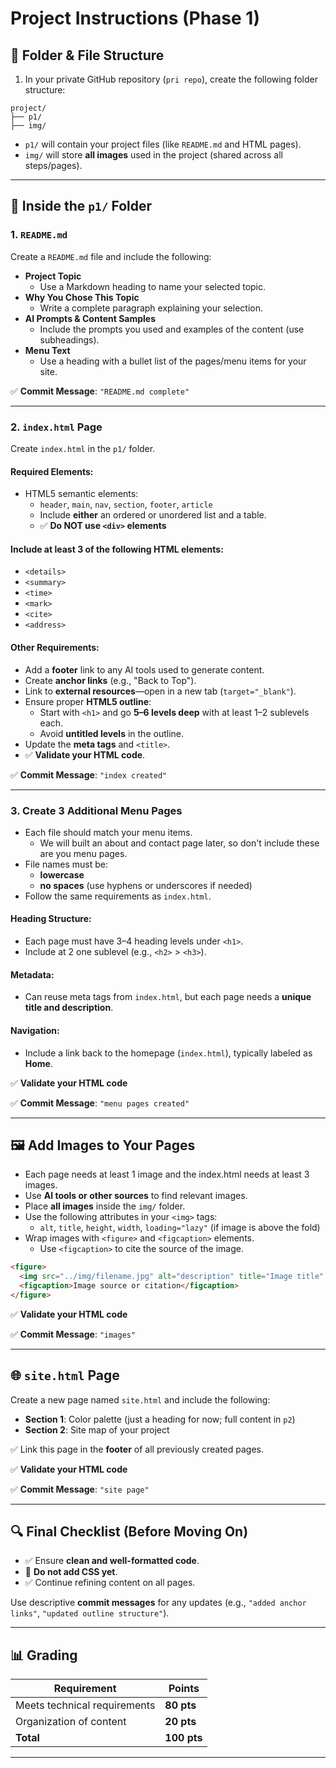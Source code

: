 # Project Instructions (Phase 1)

## 📁 Folder & File Structure

1. In your private GitHub repository (`pri repo`), create the following folder structure:

```
project/
├── p1/
├── img/
```

- `p1/` will contain your project files (like `README.md` and HTML pages).
- `img/` will store **all images** used in the project (shared across all steps/pages).

---

## 📝 Inside the `p1/` Folder

### 1. `README.md`

Create a `README.md` file and include the following:

- **Project Topic**
  - Use a Markdown heading to name your selected topic.
- **Why You Chose This Topic**
  - Write a complete paragraph explaining your selection.
- **AI Prompts & Content Samples**
  - Include the prompts you used and examples of the content (use subheadings).
- **Menu Text**
  - Use a heading with a bullet list of the pages/menu items for your site.

✅ **Commit Message**: `"README.md complete"`

---

### 2. `index.html` Page

Create `index.html` in the `p1/` folder.

#### Required Elements:
- HTML5 semantic elements:
  - `header`, `main`, `nav`, `section`, `footer`, `article`
  - Include **either** an ordered or unordered list and a table.
  - ✅ **Do NOT use `<div>` elements**

#### Include at least 3 of the following HTML elements:
- `<details>`
- `<summary>`
- `<time>`
- `<mark>`
- `<cite>`
- `<address>`

#### Other Requirements:
- Add a **footer** link to any AI tools used to generate content.
- Create **anchor links** (e.g., "Back to Top").
- Link to **external resources**—open in a new tab (`target="_blank"`).
- Ensure proper **HTML5 outline**:
  - Start with `<h1>` and go **5–6 levels deep** with at least 1–2 sublevels each.
  - Avoid **untitled levels** in the outline.
- Update the **meta tags** and `<title>`.
- ✅ **Validate your HTML code**.

✅ **Commit Message**: `"index created"`

---

### 3. Create 3 Additional Menu Pages

- Each file should match your menu items.
  - We will built an about and contact page later, so don't include these are you menu pages.
- File names must be:
  - **lowercase**
  - **no spaces** (use hyphens or underscores if needed)
- Follow the same requirements as `index.html`.

#### Heading Structure:
- Each page must have 3–4 heading levels under `<h1>`.
- Include at 2 one sublevel (e.g., `<h2>` > `<h3>`).

#### Metadata:
- Can reuse meta tags from `index.html`, but each page needs a **unique title and description**.

#### Navigation:
- Include a link back to the homepage (`index.html`), typically labeled as **Home**.

✅ **Validate your HTML code**

✅ **Commit Message**: `"menu pages created"`

---

## 🖼️ Add Images to Your Pages

- Each page needs at least 1 image and the index.html needs at least 3 images.
- Use **AI tools or other sources** to find relevant images.
- Place **all images** inside the `img/` folder.
- Use the following attributes in your `<img>` tags:
  - `alt`, `title`, `height`, `width`, `loading="lazy"` (if image is above the fold)
- Wrap images with `<figure>` and `<figcaption>` elements.
  - Use `<figcaption>` to cite the source of the image.

```html
<figure>
  <img src="../img/filename.jpg" alt="description" title="Image title" height="200" width="300" loading="lazy">
  <figcaption>Image source or citation</figcaption>
</figure>
```

✅ **Validate your HTML code**

✅ **Commit Message**: `"images"`

---

## 🌐 `site.html` Page

Create a new page named `site.html` and include the following:

- **Section 1**: Color palette (just a heading for now; full content in `p2`)
- **Section 2**: Site map of your project

✅ Link this page in the **footer** of all previously created pages.

✅ **Validate your HTML code**

✅ **Commit Message**: `"site page"`

---

## 🔍 Final Checklist (Before Moving On)

- ✅ Ensure **clean and well-formatted code**.
- 🚫 **Do not add CSS yet**.
- ✅ Continue refining content on all pages.

Use descriptive **commit messages** for any updates (e.g., `"added anchor links"`, `"updated outline structure"`).

---

## 📊 Grading

| Requirement                  | Points      |
|-----------------------------|-------------|
| Meets technical requirements| **80 pts**  |
| Organization of content     | **20 pts**  |
| **Total**                   | **100 pts** |

---
